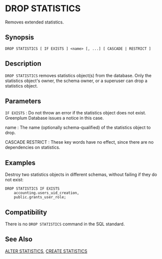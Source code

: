 # DROP STATISTICS

Removes extended statistics.

## Synopsis

``` {#sql_command_synopsis}
DROP STATISTICS [ IF EXISTS ] <name> [, ...] [ CASCADE | RESTRICT ]
```

## Description

`DROP STATISTICS` removes statistics object(s) from the database. Only the statistics object's owner, the schema owner, or a superuser can drop a statistics object.

## Parameters

`IF EXISTS`
:   Do not throw an error if the statistics object does not exist. Greenplum Database issues a notice in this case.

name
:   The name (optionally schema-qualified) of the statistics object to drop.

CASCADE
RESTRICT
:   These key words have no effect, since there are no dependencies on statistics.

## Examples

Destroy two statistics objects in different schemas, without failing if they do not exist:

```
DROP STATISTICS IF EXISTS
    accounting.users_uid_creation,
    public.grants_user_role;
```


## Compatibility

There is no `DROP STATISTICS` command in the SQL standard.

## See Also

[ALTER STATISTICS](/docs/sql-statements/sql-statement-alter-statistics.md), [CREATE STATISTICS](/docs/sql-statements/sql-statement-create-statistics.md)



